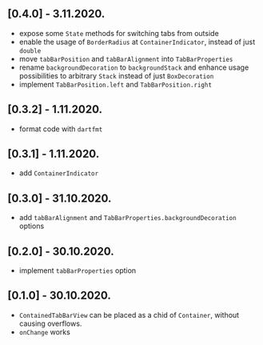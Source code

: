 ## [0.4.0] - 3.11.2020.

- expose some `State` methods for switching tabs from outside
- enable the usage of `BorderRadius` at `ContainerIndicator`, instead of just `double`
- move `tabBarPosition` and `tabBarAlignment` into `TabBarProperties`
- rename `backgroundDecoration` to `backgroundStack` and enhance usage possibilities to arbitrary `Stack` instead of just `BoxDecoration`
- implement `TabBarPosition.left` and `TabBarPosition.right`

## [0.3.2] - 1.11.2020.

- format code with `dartfmt`

## [0.3.1] - 1.11.2020.

- add `ContainerIndicator`

## [0.3.0] - 31.10.2020.

- add `tabBarAlignment` and `TabBarProperties.backgroundDecoration` options

## [0.2.0] - 30.10.2020.

- implement `tabBarProperties` option

## [0.1.0] - 30.10.2020.

- `ContainedTabBarView` can be placed as a chid of `Container`, without causing overflows.
- `onChange` works
